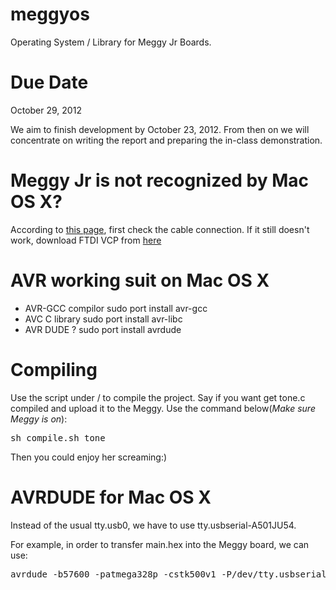 meggyos
=======

Operating System / Library for Meggy Jr Boards.

Due Date
========

October 29, 2012

We aim to finish development by October 23, 2012. From then on we will concentrate on writing the report and preparing the in-class demonstration.

Meggy Jr is not recognized by Mac OS X?
==================================

According to [this page](http://www2.evilmadscientist.com/forum/viewtopic.php?showtopic=4890),
first check the cable connection. If it still doesn't work, download FTDI VCP
from [here](http://www.ftdichip.com/Drivers/VCP.htm)


AVR working suit on Mac OS X
==================================
* AVR-GCC compilor
    sudo port install avr-gcc
* AVC C library
    sudo port install avr-libc
* AVR DUDE ?
    sudo port install avrdude

Compiling
=========
Use the script under / to compile the project. Say if you want get tone.c
compiled and upload it to the Meggy. Use the command below(_Make sure Meggy is
        on_):
<pre>sh compile.sh tone</pre>
Then you could enjoy her screaming:)

AVRDUDE for Mac OS X
====================

Instead of the usual tty.usb0, we have to use tty.usbserial-A501JU54.

For example, in order to transfer main.hex into the Meggy board, we can use:
<pre>avrdude -b57600 -patmega328p -cstk500v1 -P/dev/tty.usbserial-A501JU54 -U flash:w:main.hex</pre>

